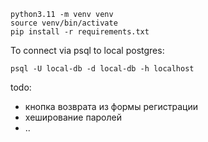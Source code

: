 ```shell
python3.11 -m venv venv
source venv/bin/activate
pip install -r requirements.txt
```

To connect via psql to local postgres:
```shell
psql -U local-db -d local-db -h localhost
```


todo:
- кнопка возврата из формы регистрации
- хеширование паролей
- ..
